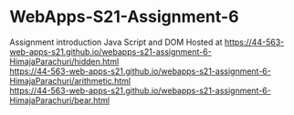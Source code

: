 # WebApps-S21-Assignment-6
Assignment introduction Java Script and DOM
Hosted at https://44-563-web-apps-s21.github.io/webapps-s21-assignment-6-HimajaParachuri/hidden.html<br>
https://44-563-web-apps-s21.github.io/webapps-s21-assignment-6-HimajaParachuri/arithmetic.html<br>
https://44-563-web-apps-s21.github.io/webapps-s21-assignment-6-HimajaParachuri/bear.html
